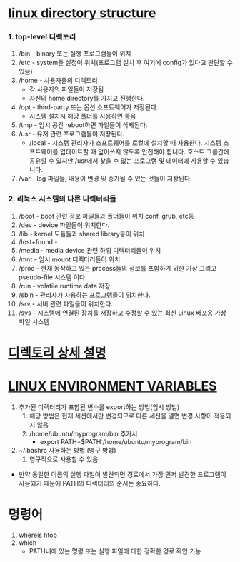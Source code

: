 # [linux directory structure](https://www.geeksforgeeks.org/linux-directory-structure/)

### 1. top-level 디렉토리

1. /bin - binary 또는 실행 프로그램들이 위치
2. /etc - system들 설정이 위치(프로그램 설치 후 여기에 config가 있다고 판단할 수 있음)
3. /home - 사용자들의 디렉토리
   - 각 사용자의 파일들이 저장됨
   - 자신의 home directory를 가지고 진행한다.
4. /opt - third-party 또는 옵션 소프트웨어가 저장된다.
   - 시스템 설치시 해당 폴더를 사용하면 좋음
5. /tmp - 임시 공간 reboot하면 파일들이 삭제된다.
6. /usr - 유저 관련 프로그램들이 저장된다.
   - /local - 시스템 관리자가 소프트웨어를 로컬에 설치할 때 사용한다. 시스템 소프트웨어를 업데이트할 때 덮어쓰지 않도록 안전해야 합니다. 호스트 그룹간에 공유할 수 있지만 /usr에서 찾을 수 없는 프로그램 및 데이터에 사용할 수 있습니다.
7. /var - log 파일들, 내용이 변경 및 증가될 수 있는 것들이 저장된다.

### 2. 리눅스 시스템의 다른 디렉터리들

1. /boot - boot 관련 정보 파일들과 폴더들이 위치 conf, grub, etc등
2. /dev - device 파일들이 위치한다.
3. /lib - kernel 모듈들과 shared library등이 위치
4. /lost+found -
5. /media - media device 관련 하위 디렉터리들이 위치
6. /mnt - 임시 mount 디렉터리들이 위치
7. /proc - 현재 동작하고 있는 process들의 정보를 포함하기 위한 가상 그리고 pseudo-file 시스템 이다.
8. /run - volatile runtime data 저장
9. /sbin - 관리자가 사용하는 프로그램들이 위치한다.
10. /srv - 서버 관련 파일들이 위치한다.
11. /sys - 시스템에 연결된 장치를 저장하고 수정할 수 있는 최신 Linux 배포용 가상 파일 시스템

# [디렉토리 상세 설명](<https://eng.libretexts.org/Bookshelves/Computer_Science/Operating_Systems/Linux_-_The_Penguin_Marches_On_(McClanahan)/04%3A_Managing_Linux_Storage/5.12%3A_Linux_Directory_Structure/5.12.01%3A_Linux_Directory_Structure_-_Hierarchy>)

# [LINUX ENVIRONMENT VARIABLES](https://blog.ronin.cloud/linux-directories-paths/)

1. 추가된 디렉터리가 포함된 변수를 export하는 방법(임시 방법)
   1. 해당 방법은 현재 세션에서만 변경되므로 다른 세션을 열면 변경 사항이 적용되지 않음
   2. /home/ubuntu/myprogram/bin 추가시
      - export PATH=$PATH:/home/ubuntu/myprogram/bin
2. ~/.bashrc 사용하는 방법 (영구 방법)
   1. 영구적으로 사용할 수 있음

- 만약 동일한 이름의 실행 파일이 발견되면 경로에서 가장 먼저 발견한 프로그램이 사용되기 때문에 PATH의 디렉터리의 순서는 중요하다.

# 명령어

1. whereis htop
2. which
   - PATH내에 있는 명령 또는 실행 파일에 대한 정확한 경로 확인 가능
